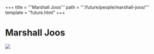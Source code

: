 +++
title = '''Marshall Joos'''
path = '''/future/people/marshall-joos/'''
template = "future.html"
+++

<h1>Marshall Joos</h1>

<img class="speaker-photo" src="https://custom.cvent.com/C3A4539B19F74ABCB6FCE437F6BC0A74/files/event/910aaf2914d44586a56fbd0b3b2c31c0/28d6311de67149ddb2ce466c357f66af.jpg">

